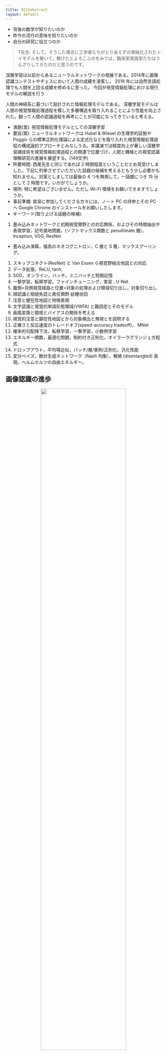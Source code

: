 ```yaml
---
title: 0215abstract
layout: default
---
```



- 背後の数学が知りたいのか
- 昨今の流行の意味を知りたいのか
- 自分の研究に役立つのか


> T先生: そして，そうした場合に工学者たちがとりあえずの単純化されたトイモデルを解いて，解けたとよろこぶのをみては，臨床家実践家たちはうんざりしてきたのだと思うのです。

深層学習は以前からあるニューラルネットワークの発展である。2014年に画像認識コンテストやチェスにおいて人間の成績を凌駕し，
2019 年には自然言語処理でも人間を上回る成績を修めるに至った。
今回が視覚情報処理における現行モデルの解説を行う

人間の神経系に基づいて設計された情報処理モデルである。
深層学習モデルは人間の視覚情報処理過程を模した多層構造を取り入れることにより性能を向上された。翻って人間の認識過程を再考にことが可能になってきていると考える。

- 演題(案): 視覚情報処理モデルとしての深層学習
- 要旨(案): ニューラルネットワークは Hubel & Wiesel の生理学的証拠や Poggio らの標準正則化理論による定式化などを取り入れた視覚情報処理過程の構成論的アプローチとみなしうる。本講演では精度向上が著しい深層学習諸技術を視覚情報処理過程との関連で位置づけ，人間と機械との視覚認識理解研究の進展を展望する。(149文字)
- 所要時間: 西尾先生と同じであれば 2 時間程度ということだとお見受けしました。下記に列挙させていただいた話題の候補を考えるともう少し必要かも知れません。対案としましては最後の 4 つを無視して，一話題につき 15 分として 2 時間です。いかがでしょうか。
- 場所: 特に希望はございません。ただし Wi-Fi 環境をお願いできますでしょうか。
- 事前準備: 実習に参加してくださる方々には，ノート PC の持参とその PC へ Google Chrome のインストールをお願いしたします。
- キーワード(取り上げる話題の候補): 

1. 畳み込みネットワークと初期視覚領野との対応関係，およびその特徴抽出や表現学習，記号接地問題，(ソフトマックス関数と penultimate 層)，Inception, VGG, ResNet
  - 畳み込み演算，福島のネオコグニトロン，C 層と S 層，マックスプーリング，
1. スキップコネクト(ResNet) と Van Essen ら視覚野結合地図との対応
1. データ拡張，ReLU, tanh, 
1. SGD，オンライン，バッチ，ミニバッチと短期記憶
1. 一撃学習，転移学習，ファインチューニング，実習 , U-Net
1. 腹側=背側視覚経路と位置=対象の処理および領域切り出し，対象切り出し
1. 顔認識と相貌失認と責任領野 紡錘状回
1. 注意と健在性地図と特徴表現
1. 文字認識と視覚的単語形態領域(VWFA) と難読症とそのモデル
1. 画風変換と錯視とバイアスの関係を考える
1. 視覚的注意と顕在性地図とから対象検出と無視とを説明する
1. 正確さと反応速度のトレードオフ(speed-accuracy tradeoff)， MNet
1. 確率的勾配降下法，転移学習，一撃学習，小数例学習
1. エネルギー関数，最適化問題，制約付き正則化，オイラーラグランジェ方程式
1. ドロップアウト，平均場近似，バッチ/層/事例/正則化，汎化性能
1. 変分ベイズ，敵対生成ネットワーク（Nash 均衡），解絡 (disentangled) 表現。ヘルムホルツの自由エネルギー。


## 画像認識の進歩

<div align="center">
	<img src="assets/imagenet_results.svg" style="width:74%"><br/>
</div>

<div align="center">
	<img src="assets/2012AlexNet_Result.svg" style="width:74%"><br/>
</div>

<div align="center">
	<img src="assets/2012AlexNet_2.svg" style="width:94%"><br/>
</div>

背景には，エコシステムの充実がある

1. OS の 64 ビット化
2. GPU 利用
2. GitHub
3. arXiv
4. SNS, stackoverflow, Facebook, 
5. Python Framework


## 標準正則化理論
[@Poggio1985,@1995GirosiPoggio,@1999Riesenhuber_Poggio,@2005Serre_Poggio] と正則化L1, L2, L0, ElasticNet

[@1999Riesenhuber_Poggio] は MAX


<div align="center">
	<img src="assets/1999Riesenhuber_Poggio_fig2.svg" style="width:49%"><br/>
	<img src="assets/1999Riesenhuber_Poggio_fig3.svg" style="width:94%"><br/>
</div>

# Eco system
- AMT 
- ArXiv (Aritcle repository)
- GitHub (Source code repository)
- Colabratory
- Kaggle (Competition)
- Linux (Open Source Software)
- Medium (blog)
- Python, R (Free software packages)
- PyTorch, TensorFlow, Keras
- Reddit, stackoverflow, stackexchange (SNSs)


<div align="center">
	<img src="assets/2019-03-03github_stars0.png" style="width:84%"><br/>
	GitHub でも星の数の推移<br/>
	<img src="assets/2019-03-03github_stars.png" style="width:84%"><br/>
	同期間の TensorFlow を除いた場合の星の数
</div>

上記の図から，[TensorFlow](https://www.tensorflow.org/), [Keras](https://keras.io/), [PyTorch](https://pytorch.org/) が人気であることが分かる。
Keras は TensorFlow 2.0 に統合されるので，実質は TensorFlow と PyTorch になる。TensorFlow は商業ユーザが多い。一方 Pytorch は研究ベースである。
実際 [arXiv](https://arxiv.org/) で発表される深層学習関係の論文に付属するソースコードはほぼ PyTorch となっている。
加えて State of the arts のスコアボードサイト https://paperswithcode.com/sota を観ると，提供されるソースコードは PyTorch が主流である。
したがって，今後の研究ベースで取り組む際には PyTorch を第一選択肢と考えた方が良いと思われる。

とは言え Keras は簡単に操作できる利点が指摘できる。したがって 教育用には keras，ビジネス用途では TensorFlow, 研究用途では PyTorch という棲み分けが発生していると考えられる。
実際，

```R
install.packages("nnet") # nnet のインストール
library("nnet")          # nnet 使用宣言
```

のような簡単な R の使い方と ほぼ 同じような感覚で keras は使用可能である。[Rstudio](https://rstudio.com/) と同じような感覚で
ブラウザ上で python を動作させる開発環境 jupyter notebook がある。この jupyter notebook をクラウド上で実行する環境を
[colaboratory](https://colab.research.google.com/notebooks/welcome.ipynb?hl=en), ここでは省略して Colab と呼ぶことにする。
もしくはアイコンを用いて <img src="assets/colab_icon.png" style="width:10%"> と表現することとする。


```python
!pip install keras  # keras のインストール
import keras        # keras 使用宣言
```

深層学習が流行した一因として，これらのフレームワークの普及が挙げられます。これらのフレームワークはすべて自動微分が実装されているので，面倒な微分作業をする必要がありません。


## PyTorch

- Imperative  (vs Functional) Programmming
- Dynamic Graph (like Chainer), `Define by Run`

## オイラー=ラグランジェ方程式と正則化項

Original: <https://ja.wikipedia.org/wiki/%E3%82%AA%E3%82%A4%E3%83%A9%E3%83%BC%EF%BC%9D%E3%83%A9%E3%82%B0%E3%83%A9%E3%83%B3%E3%82%B8%E3%83%A5%E6%96%B9%E7%A8%8B%E5%BC%8F>:w

3次元デカルト座標 $\boldsymbol{x}=(x,y,z)$ の場合を考える。このとき時間微分 $\dot{\boldsymbol{x}}=\boldsymbol{v}=(v_x,v_y,v_z)$ は速度である。また ポテンシャルは速度には依らないものとする。
ラグランジアン $L$ は『$\text{運動エネルギー} - \text{ポテンシャル}$』の形をしており
$$
L({\boldsymbol{x}},{\boldsymbol{v}},t)=\frac{m}{2}
({v_{x}}^{2}+{v_{y}}^{2}+{v_{z}}^{2})-V(\boldsymbol{x})
$$
である。

このとき，ラグランジュの運動方程式は
$$
m{\dot{\boldsymbol{v}}} = -\nabla V({\boldsymbol{x}})
$$
となり ニュートンの運動方程式に一致する。

ニュートン力学においては 関数 $u_{i}$ は一般化座標 $q_{i}$ であり，その変数は時間 $t$ である。一般化座標の次元 $f$ を系の（力学的な）自由度という。
関数 $F$ はラグランジアン $L$ がその役割を果たす。 オイラー＝ラグランジュ方程式は

$$
\frac{\partial L}{\partial q_{i}}(q(t),{\dot{q}}(t),t) - {\frac{d}{dt}}\left({\frac{\partial L}{\partial {\dot{q}}_{i}}} (q(t),{\dot{q}}(t),t)\right) = 0
$$

となる。なお、ドットは時間による微分を表す。この式を特に **ラグランジュの運動方程式** と呼ぶこともある。
**一般化運動量** は

$$
p_{i}\left(q(t),{\dot{q}}(t),t\right) = \frac{\partial L}{\partial\dot{q}_i}\left(q(t),\dot{q}(t),t\right)
$$
で定義され、これを使うとオイラー＝ラグランジュ方程式は

$$
\dot{p}_{i}=
\frac{\partial L}{\partial q_{i}}\left(q(t),{\dot {q}}(t),t\right)
$$
と書き換えられる。上式右辺を一般化力と呼ぶ事にすると，上述の方程式は「$\text{一般化運動量の微分}=\text{一般化力}$」を意味する。

ニュートン方程式は「運動量の微分＝力」であったので、オイラー＝ラグランジュ方程式はニュートン方程式を一般化座標に拡張したものであるとみなす事ができる。

## Poggio の標準正則化理論

<div aling="center">
<!--	<img src="assets/1985Poggio_1.svg" style="width:49%">-->
	<img src="assets/1985Poggio_2.svg" style="width:49%">
	<img src="assets/1985Poggio_3.svg" style="width:49%">
<!--
 	<img src="assets/1985Poggio_3math.svg" style="width:49%">
	<img src="assets/1985Poggio_Fig2nocaps.svg" style="width:49%">
 -->
</div>

機械学習の文脈では，重み崩壊 weight decay などと呼ばれてきたが，標準正則化理論とオイラー=ラグランジェ方程式との関係で言うと見通しが良い。
オイラー=ラグランジェ方程式はラグランジェの未定乗数法により変分法，条件付き最適化，になるので，物理学，経済学，などへの応用も盛んである。

重み減衰[@1991Krogh_weight_decay] については，古典的なニューラルネットワークで研究されてきており，From <https://machinelearningmastery.com/how-to-reduce-overfitting-in-deep-learning-with-weight-regularization/>


The classic text on Multilayer Perceptrons “Neural Smithing: Supervised Learning in Feedforward Artificial Neural Networks” provides a worked example demonstrating the impact of weight decay by first training a model without any regularization, then steadily increasing the penalty. They demonstrate graphically that weight decay has the effect of improving the resulting decision function.

> net was trained […] with weight decay increasing from 0 to 1E-5 at 1200 epochs, to 1E-4 at 2500 epochs, and to 1E-3 at 400 epochs. […] The surface is smoother and transitions are more gradual
— Page 270, Neural Smithing: Supervised Learning in Feedforward Artificial Neural Networks, 1999.

This is an interesting procedure that may be worth investigating. The authors also comment on the difficulty of predicting the effect of weight decay on a problem.

> … it is difficult to predict ahead of time what value is needed to achieve desired results. The value of 0.001 was chosen arbitrarily because it is a typically cited round number
— Page 270, Neural Smithing: Supervised Learning in Feedforward Artificial Neural Networks, 1999.

## 腹側経路と背側経路

<div aling="center">
	<img src="assets/2015Redmo_YOLO_fig2.svg" style="width:74%"><br/>
	<img src="assets/2016Liu_SSD-fig2.svg" style="width:74%"><br/>
</div>

<div align="center">
<img src="assets/1987Livingstone_Hubel_tab2.svg" style="width:74%">
</div>